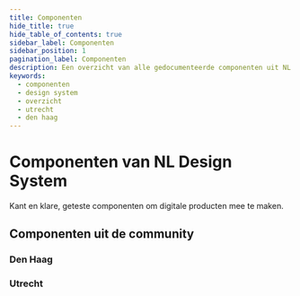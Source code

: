```yaml
---
title: Componenten
hide_title: true
hide_table_of_contents: true
sidebar_label: Componenten
sidebar_position: 1
pagination_label: Componenten
description: Een overzicht van alle gedocumenteerde componenten uit NL Design System
keywords:
  - componenten
  - design system
  - overzicht
  - utrecht
  - den haag
---
```


<!-- MDX om een mooi gerenderd overzicht van onze componenten te tonen? -->

# Componenten van NL Design System

Kant en klare, geteste componenten om digitale producten mee te maken.

## Componenten uit de community

### Den Haag

### Utrecht

